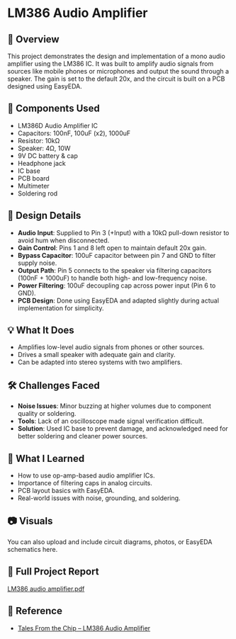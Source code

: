 # LM386 Audio Amplifier

## 🔧 Overview
This project demonstrates the design and implementation of a mono audio amplifier using the LM386 IC. It was built to amplify audio signals from sources like mobile phones or microphones and output the sound through a speaker. The gain is set to the default 20x, and the circuit is built on a PCB designed using EasyEDA.

## 🧰 Components Used
- LM386D Audio Amplifier IC
- Capacitors: 100nF, 100uF (x2), 1000uF
- Resistor: 10kΩ
- Speaker: 4Ω, 10W
- 9V DC battery & cap
- Headphone jack
- IC base
- PCB board
- Multimeter
- Soldering rod

## 📐 Design Details
- **Audio Input**: Supplied to Pin 3 (+Input) with a 10kΩ pull-down resistor to avoid hum when disconnected.
- **Gain Control**: Pins 1 and 8 left open to maintain default 20x gain.
- **Bypass Capacitor**: 100uF capacitor between pin 7 and GND to filter supply noise.
- **Output Path**: Pin 5 connects to the speaker via filtering capacitors (100nF + 1000uF) to handle both high- and low-frequency noise.
- **Power Filtering**: 100uF decoupling cap across power input (Pin 6 to GND).
- **PCB Design**: Done using EasyEDA and adapted slightly during actual implementation for simplicity.

## 💡 What It Does
- Amplifies low-level audio signals from phones or other sources.
- Drives a small speaker with adequate gain and clarity.
- Can be adapted into stereo systems with two amplifiers.

## 🛠️ Challenges Faced
- **Noise Issues**: Minor buzzing at higher volumes due to component quality or soldering.
- **Tools**: Lack of an oscilloscope made signal verification difficult.
- **Solution**: Used IC base to prevent damage, and acknowledged need for better soldering and cleaner power sources.

## 🔬 What I Learned
- How to use op-amp-based audio amplifier ICs.
- Importance of filtering caps in analog circuits.
- PCB layout basics with EasyEDA.
- Real-world issues with noise, grounding, and soldering.

## 📷 Visuals
You can also upload and include circuit diagrams, photos, or EasyEDA schematics here.

## 📄 Full Project Report
[LM386 audio amplifier.pdf](./LM386%20audio%20amplifier.pdf)

## 🔗 Reference
- [Tales From the Chip – LM386 Audio Amplifier](https://www.instructables.com/Tales-From-the-Chip-LM386-Audio-Amplifier)

